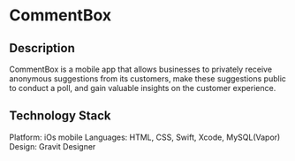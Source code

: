 # CommentBox
## Description
CommentBox is a mobile app that allows businesses to privately receive anonymous suggestions from its customers, make these suggestions public to conduct a poll, and gain valuable insights on the customer experience.

## Technology Stack
Platform: iOs mobile
Languages: HTML, CSS, Swift, Xcode, MySQL(Vapor)
Design: Gravit Designer
